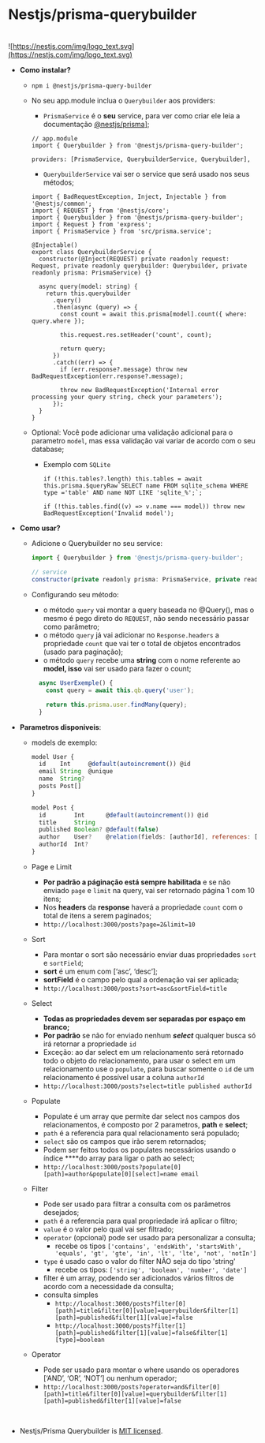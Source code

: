 # Nestjs/prisma-querybuilder

#

![https://nestjs.com/img/logo_text.svg](https://nestjs.com/img/logo_text.svg)

- **Como instalar?**

  - `npm i @nestjs/prisma-query-builder`
  - No seu app.module inclua o `Querybuilder` aos providers:

    - `PrismaService` é o **seu** service, para ver como criar ele leia a documentação [@nestjs/prisma](https://docs.nestjs.com/recipes/prisma#use-prisma-client-in-your-nestjs-services)];

    ```tsx
    // app.module
    import { Querybuilder } from '@nestjs/prisma-query-builder';

    providers: [PrismaService, QuerybuilderService, Querybuilder],
    ```

    - `QuerybuilderService` vai ser o service que será usado nos seus métodos;

    ```tsx
    import { BadRequestException, Inject, Injectable } from '@nestjs/common';
    import { REQUEST } from '@nestjs/core';
    import { Querybuilder } from '@nestjs/prisma-query-builder';
    import { Request } from 'express';
    import { PrismaService } from 'src/prisma.service';

    @Injectable()
    export class QuerybuilderService {
      constructor(@Inject(REQUEST) private readonly request: Request, private readonly querybuilder: Querybuilder, private readonly prisma: PrismaService) {}

      async query(model: string) {
        return this.querybuilder
          .query()
          .then(async (query) => {
            const count = await this.prisma[model].count({ where: query.where });

            this.request.res.setHeader('count', count);

            return query;
          })
          .catch((err) => {
            if (err.response?.message) throw new BadRequestException(err.response?.message);

            throw new BadRequestException('Internal error processing your query string, check your parameters');
          });
      }
    }
    ```

  - Optional: Você pode adicionar uma validação adicional para o parametro `model`, mas essa validação vai variar de acordo com o seu database;

    - Exemplo com `SQLite`

      ```tsx
      if (!this.tables?.length) this.tables = await this.prisma.$queryRaw`SELECT name FROM sqlite_schema WHERE type ='table' AND name NOT LIKE 'sqlite_%';`;

      if (!this.tables.find((v) => v.name === model)) throw new BadRequestException('Invalid model');
      ```

- **Como usar?**

  - Adicione o Querybuilder no seu service:

    ```jsx
    import { Querybuilder } from '@nestjs/prisma-query-builder';

    // service
    constructor(private readonly prisma: PrismaService, private readonly qb: QuerybuilderService) {}
    ```

  - Configurando seu método:

    - o método `query` vai montar a query baseada no @Query(), mas o mesmo é pego direto do `REQUEST`, não sendo necessário passar como parâmetro;
    - o método `query` já vai adicionar no `Response.headers` a propriedade `count` que vai ter o total de objetos encontrados (usado para paginação);
    - o método `query` recebe uma **string** com o nome referente ao **model, isso** vai ser usado para fazer o count;

    ```jsx
      async UserExemple() {
        const query = await this.qb.query('user');

        return this.prisma.user.findMany(query);
      }
    ```

- **Parametros disponiveis**:

  - models de exemplo:

    ```jsx
    model User {
      id    Int     @default(autoincrement()) @id
      email String  @unique
      name  String?
      posts Post[]
    }

    model Post {
      id        Int      @default(autoincrement()) @id
      title     String
      published Boolean? @default(false)
      author    User?    @relation(fields: [authorId], references: [id])
      authorId  Int?
    }
    ```

  - Page e Limit
    - **Por padrão a páginação está sempre habilitada** e se não enviado `page` e `limit` na query, vai ser retornado página 1 com 10 itens;
    - Nos **headers** da **response** haverá a propriedade `count` com o total de itens a serem paginados;
    - `http://localhost:3000/posts?page=2&limit=10`
  - Sort
    - Para montar o sort são necessário enviar duas propriedades `sort` e `sortField`;
    - **sort** é um enum com [‘asc’, ‘desc’];
    - **sortField** é o campo pelo qual a ordenação vai ser aplicada;
    - `http://localhost:3000/posts?sort=asc&sortField=title`
  - Select
    - **Todas as propriedades devem ser separadas por espaço em branco;**
    - **Por padrão** se não for enviado nenhum **_select_** qualquer busca só irá retornar a propriedade `id`
    - Exceção: ao dar select em um relacionamento será retornado todo o objeto do relacionamento, para usar o select em um relacionamento use o `populate`, para buscar somente o `id` de um relacionamento é possível usar a coluna `authorId`
    - `http://localhost:3000/posts?select=title published authorId`
  - Populate
    - Populate é um array que permite dar select nos campos dos relacionamentos, é composto por 2 parametros, **path** e **select**;
    - `path` é a referencia para qual relacionamento será populado;
    - `select` são os campos que irão serem retornados;
    - Podem ser feitos todos os populates necessários usando o índice \*\*\*\*do array para ligar o path ao select;
    - `http://localhost:3000/posts?populate[0][path]=author&populate[0][select]=name email`
  - Filter
    - Pode ser usado para filtrar a consulta com os parâmetros desejados;
    - `path` é a referencia para qual propriedade irá aplicar o filtro;
    - `value` é o valor pelo qual vai ser filtrado;
    - `operator` (opcional) pode ser usado para personalizar a consulta;
      - recebe os tipos `['contains', 'endsWith', 'startsWith', 'equals', 'gt', 'gte', 'in', 'lt', 'lte', 'not', 'notIn']`
    - `type` é usado caso o valor do filter NÃO seja do tipo 'string'
      - recebe os tipos: `['string', 'boolean', 'number', 'date']`
    - filter é um array, podendo ser adicionados vários filtros de acordo com a necessidade da consulta;
    - consulta simples
      - `http://localhost:3000/posts?filter[0][path]=title&filter[0][value]=querybuilder&filter[1][path]=published&filter[1][value]=false`
      - `http://localhost:3000/posts?filter[1][path]=published&filter[1][value]=false&filter[1][type]=boolean`
  - Operator
    - Pode ser usado para montar o where usando os operadores [‘AND’, ‘OR’, ‘NOT’] ou nenhum operador;
    - `http://localhost:3000/posts?operator=and&filter[0][path]=title&filter[0][value]=querybuilder&filter[1][path]=published&filter[1][value]=false`

</br>

- Nestjs/Prisma Querybuilder is [MIT licensed](LICENSE).
